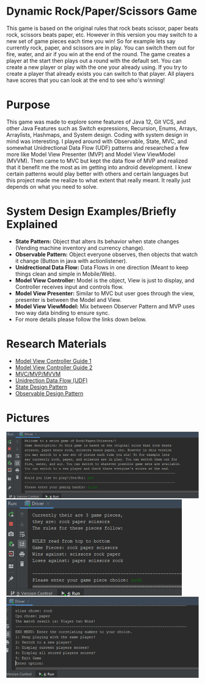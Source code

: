 # Dynamic Rock/Paper/Scissors Game
This game is based on the original rules that rock beats scissor, paper beats rock, scissors beats paper, etc. However in this version
you may switch to a new set of game pieces each time you win! So for example lets say currently rock, paper, and scissors are in play. You 
can switch them out for fire, water, and air if you win at the end of the round. The game creates a player at the start then plays out a 
round with the default set. You can create a new player or play with the one your already using. If you try to create a player that 
already exists you can switch to that player. All players have scores that you can look at the end to see who's winning!

# Purpose
This game was made to explore some features of Java 12, Git VCS, and other Java Features such as Switch expressions, Recursion, Enums, Arrays, Arraylists, Hashmaps, and System design. Coding with system design in mind was interesting. I played around with Observable, State, MVC, and somewhat Unidrectional Data Flow (UDF) patterns and researched a few more like Model View Presenter (MVP) and Model View ViewModel (MVVM). Then came to MVC but kept the data flow of MVP and realized that it benefit me the most as im getting into android development. I knew certain patterns would play better with others and certain languages but this project made me realize to what 
extent that really meant. It really just depends on what you need to solve.

# System Design Examples/Briefly Explained
- **State Pattern:** Object that alters its behavior when state changes (Vending machine inventory and currency change).
- **Observable Pattern:** Object everyone observes, then objects that watch it change (Button in java with actionlistener).
- **Unidrectional Data Flow:** Data Flows in one direction (Meant to keep things clean and simple in Mobile/Web).
- **Model View Controller:** Model is the object, View is just to display, and Controller receives input and controls flow.
- **Model View Presenter:** Similar to MVC but user goes through the view, presenter is between the Model and View.
- **Model View ViewModel:** Mix between Observer Pattern and MVP uses two way data binding to ensure sync.
- For more details please follow the links down below.

# Research Materials
- [Model View Controller Guide 1](http://www.newthinktank.com/2013/02/mvc-java-tutorial/)
- [Model View Controller Guide 2](https://www.tutorialspoint.com/design_pattern/mvc_pattern.htm)
- [MVC/MVP/MVVM](https://medium.com/@ankit.sinhal/mvc-mvp-and-mvvm-design-pattern-6e169567bbad)
- [Unidrection Data Flow (UDF)](https://www.exclamationlabs.com/blog/the-case-for-unidirectional-data-flow/)
- [State Design Pattern](https://www.geeksforgeeks.org/state-design-pattern/)
- [Observable Design Pattern](https://www.vogella.com/tutorials/DesignPatternObserver/article.html)

# Pictures
![Screenshot1](https://github.com/EliasAFZ/RockPaperScissors/blob/master/Screenshots/Screenshot%20(99).png)
![Screenshot2](https://github.com/EliasAFZ/RockPaperScissors/blob/master/Screenshots/Screenshot%20(101).png)
![Screenshot3](https://github.com/EliasAFZ/RockPaperScissors/blob/master/Screenshots/Screenshot%20(100).png)
